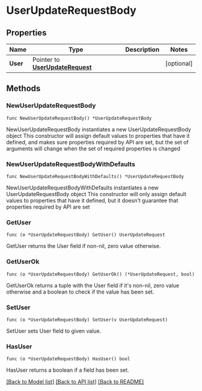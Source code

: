 # UserUpdateRequestBody

## Properties

Name | Type | Description | Notes
------------ | ------------- | ------------- | -------------
**User** | Pointer to [**UserUpdateRequest**](UserUpdateRequest.md) |  | [optional] 

## Methods

### NewUserUpdateRequestBody

`func NewUserUpdateRequestBody() *UserUpdateRequestBody`

NewUserUpdateRequestBody instantiates a new UserUpdateRequestBody object
This constructor will assign default values to properties that have it defined,
and makes sure properties required by API are set, but the set of arguments
will change when the set of required properties is changed

### NewUserUpdateRequestBodyWithDefaults

`func NewUserUpdateRequestBodyWithDefaults() *UserUpdateRequestBody`

NewUserUpdateRequestBodyWithDefaults instantiates a new UserUpdateRequestBody object
This constructor will only assign default values to properties that have it defined,
but it doesn't guarantee that properties required by API are set

### GetUser

`func (o *UserUpdateRequestBody) GetUser() UserUpdateRequest`

GetUser returns the User field if non-nil, zero value otherwise.

### GetUserOk

`func (o *UserUpdateRequestBody) GetUserOk() (*UserUpdateRequest, bool)`

GetUserOk returns a tuple with the User field if it's non-nil, zero value otherwise
and a boolean to check if the value has been set.

### SetUser

`func (o *UserUpdateRequestBody) SetUser(v UserUpdateRequest)`

SetUser sets User field to given value.

### HasUser

`func (o *UserUpdateRequestBody) HasUser() bool`

HasUser returns a boolean if a field has been set.


[[Back to Model list]](../README.md#documentation-for-models) [[Back to API list]](../README.md#documentation-for-api-endpoints) [[Back to README]](../README.md)


